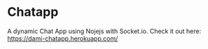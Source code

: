 # Chatapp
A dynamic Chat App using Nojejs with Socket.io. 
Check it out here: https://dami-chatapp.herokuapp.com/
